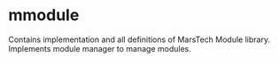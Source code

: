 # mmodule
Contains implementation and all definitions of MarsTech Module library. Implements module manager to manage modules.
